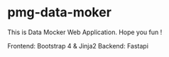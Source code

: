 # pmg-data-moker
This is Data Mocker Web Application.
Hope you fun !

Frontend: Bootstrap 4 & Jinja2
Backend: Fastapi
